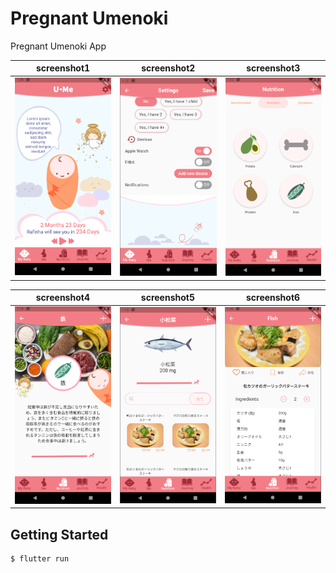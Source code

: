 # Pregnant Umenoki

Pregnant Umenoki App

screenshot1	|	screenshot2	|	screenshot3
:-------------------------:|:-------------------------:|:-------------------------:
![ScreenShot](/screenshots/screenshot1.png)	|	![ScreenShot](/screenshots/screenshot2.png)	|	![ScreenShot](/screenshots/screenshot3.png)

screenshot4	|	screenshot5	|	screenshot6
:-------------------------:|:-------------------------:|:-------------------------:
![ScreenShot](/screenshots/screenshot4.png)	|	![ScreenShot](/screenshots/screenshot5.png)	|	![ScreenShot](/screenshots/screenshot6.png)

## Getting Started
```sh
$ flutter run
```
